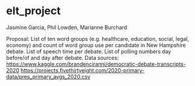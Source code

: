 # elt_project
Jasmine Garcia, Phil Lowden, Marianne Burchard

Proposal: List of ten word groups (e.g. healthcare, education, social, legal, economy) and count of word group use per candidate in New Hampshire debate. List of speech time per debate. List of polling numbers day before/of and day after debate.
Data sources:
https://www.kaggle.com/brandenciranni/democratic-debate-transcripts-2020
https://projects.fivethirtyeight.com/2020-primary-data/pres_primary_avgs_2020.csv
